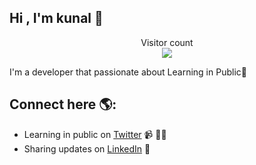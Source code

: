 ## Hi , I'm kunal 👋

<p align="center">  
  Visitor count<br>
  <img src="https://profile-counter.glitch.me/kunal9027/count.svg" />
</p>

I'm a developer that passionate about Learning in Public📖


## Connect here 🌎: 
- Learning in public on <a href="https://twitter.com/kunal9027">Twitter</a> 📹 ✍🏾
- Sharing updates on <a href="https://www.linkedin.com/in/kunal-chaudhary-663688237/">LinkedIn</a> 💼
